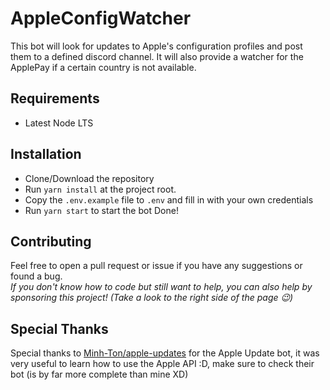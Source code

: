 # AppleConfigWatcher
This bot will look for updates to Apple's configuration profiles and post them to a defined discord channel. It will also provide a watcher for the ApplePay if a certain country is not available.

## Requirements 
* Latest Node LTS

## Installation
* Clone/Download the repository
* Run `yarn install` at the project root.
* Copy the `.env.example` file to `.env` and fill in with your own credentials
* Run `yarn start` to start the bot
Done!

## Contributing
Feel free to open a pull request or issue if you have any suggestions or found a bug.<br>
_If you don't know how to code but still want to help, you can also help by sponsoring this project! (Take a look to the right side of the page 😉)_ 

## Special Thanks
Special thanks to [Minh-Ton/apple-updates](https://github.com/Minh-Ton/apple-updates) for the Apple Update bot, it was very useful to learn how to use the Apple API :D, make sure to check their bot (is by far more complete than mine XD)